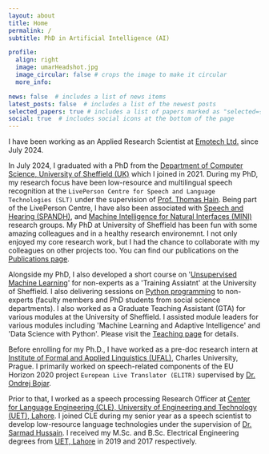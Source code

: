 ```yaml
---
layout: about
title: Home
permalink: /
subtitle: PhD in Artificial Intelligence (AI)

profile:
  align: right
  image: umarHeadshot.jpg
  image_circular: false # crops the image to make it circular
  more_info:

news: false  # includes a list of news items
latest_posts: false  # includes a list of the newest posts
selected_papers: true # includes a list of papers marked as "selected={true}"
social: true  # includes social icons at the bottom of the page
---
```


I have been working as an Applied Research Scientist at [Emotech Ltd.](https://www.emotech.ai/) since July 2024.

In July 2024, I graduated with a PhD from the [Department of Computer Science, University of Sheffield (UK)](http://dcs.shef.ac.uk) which I joined in 2021. During my PhD, my research focus have been low-resource and multilingual speech recognition at the `LivePerson Centre for Speech and Language Technologies (SLT)` under the supervision of [Prof. Thomas Hain](https://www.sheffield.ac.uk/dcs/people/academic/thomas-hain).  Being part of the LivePerson Centre, I have also been associated with [Speech and Hearing (SPANDH)](https://www.sheffield.ac.uk/dcs/research/groups/spandh), and [Machine Intelligence for Natural Interfaces (MINI)](https://mini.dcs.shef.ac.uk/) research groups. My PhD at University of Sheffield has been fun with some amazing colleagues and in a healthy research environemnt. I not only enjoyed my core research work, but I had the chance to collaborate with my colleagues on other projects too. You can find our publications on the [Publications page](/publications/).

Alongside my PhD, I also developed a short course on '[Unsupervised Machine Learning](https://sites.google.com/sheffield.ac.uk/research-training/research-training?authuser=3#h.1eb5jfpdedbz)' for non-experts as a 'Training Assiatnt' at the University of Sheffield. I also delivering sessions on [Python programming](https://sites.google.com/sheffield.ac.uk/research-training/research-training?authuser=3#h.hgfa3iwremo8) to non-experts (faculty members and PhD students from social science departments). I also worked as a Graduate Teaching Assistant (GTA) for various modules at the University of Sheffield. I assisted module leaders for various modules including 'Machine Learning and Adaptive Intelligence' and 'Data Science with Python'. Please visit the [Teaching page](/teaching/) for details.

Before enrolling for my Ph.D., I have worked as a pre-doc research intern at [Institute of Formal and Applied Linguistics (UFAL)](https://ufal.mff.cuni.cz/home-page), Charles University, Prague. I primarily worked on speech-related components of the EU Horizon 2020 project `European Live Translator (ELITR)` supervised by [Dr. Ondrej Bojar](https://ufal.mff.cuni.cz/ondrej-bojar).

Prior to that, I worked as a speech processing Research Officer at [Center for Language Engineering (CLE), University of Engineering and Technology (UET), Lahore](https://cle.org.pk/). I joined CLE during my senior year as a speech scientist to develop low-resource language technologies under the supervision of [Dr. Sarmad Hussain](https://www.cle.org.pk/information/people/drsarmadhussain.html).
I received my M.Sc. and B.Sc. Electrical Engineering degrees from [UET, Lahore](https://uet.edu.pk/) in 2019 and 2017 respectively.
